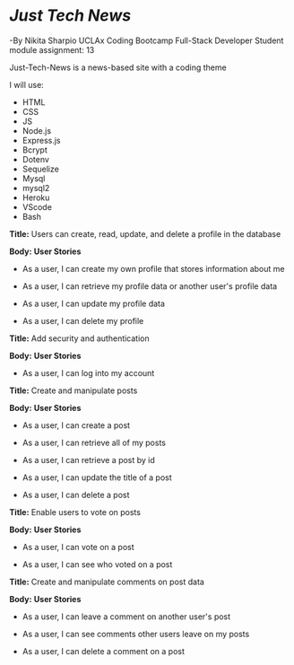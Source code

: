 # *Just Tech News*
-By Nikita Sharpio
UCLAx Coding Bootcamp Full-Stack Developer Student
module assignment: 13 


Just-Tech-News is a news-based site with a coding theme 

I will use:
* HTML 
* CSS 
* JS
* Node.js 
* Express.js
* Bcrypt 
* Dotenv 
* Sequelize 
* Mysql 
* mysql2  
* Heroku 
* VScode
* Bash

**Title:**
Users can create, read, update, and delete a profile in the database

**Body:**
**User Stories**

* As a user, I can create my own profile that stores information about me

* As a user, I can retrieve my profile data or another user's profile data

* As a user, I can update my profile data

* As a user, I can delete my profile

**Title:**
Add security and authentication

**Body:**
**User Stories**

* As a user, I can log into my account

**Title:**
Create and manipulate posts

**Body:**
**User Stories**

* As a user, I can create a post

* As a user, I can retrieve all of my posts

* As a user, I can retrieve a post by id

* As a user, I can update the title of a post

* As a user, I can delete a post

**Title:**
Enable users to vote on posts

**Body:**
**User Stories**

* As a user, I can vote on a post

* As a user, I can see who voted on a post

**Title:**
Create and manipulate comments on post data

**Body:**
**User Stories**

* As a user, I can leave a comment on another user's post

* As a user, I can see comments other users leave on my posts

* As a user, I can delete a comment on a post
